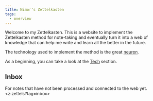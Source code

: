 ```yaml
---
title: Nimor's Zettelkasten
tags:
  - overview
---
```

Welcome to my Zettelkasten. This is a website to implement the Zettelkasten method for note-taking and eventually turn it into a web of knowledge that can help me write and learn all the better in the future.

The technology used to implement the method is the great [neuron](https://github.com/srid/neuron).

As a beginning, you can take a look at the [Tech](./2021503.html) section.

## Inbox
For notes that have not been processed and connected to the web yet.
<z:zettels?tag=inbox>
